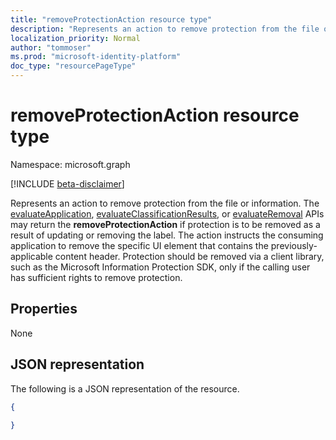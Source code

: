 ```yaml
---
title: "removeProtectionAction resource type"
description: "Represents an action to remove protection from the file or information."
localization_priority: Normal
author: "tommoser"
ms.prod: "microsoft-identity-platform"
doc_type: "resourcePageType"
---
```


# removeProtectionAction resource type

Namespace: microsoft.graph

[!INCLUDE [beta-disclaimer](../../includes/beta-disclaimer.md)]

Represents an action to remove protection from the file or information. The [evaluateApplication](../api/informationprotectionlabel-evaluateapplication.md), [evaluateClassificationResults](../api/informationprotectionlabel-evaluateclassificationresults.md), or [evaluateRemoval](../api/informationprotectionlabel-evaluateremoval.md) APIs may return the **removeProtectionAction** if protection is to be removed as a result of updating or removing the label. The action instructs the consuming application to remove the specific UI element that contains the previously-applicable content header. Protection should be removed via a client library, such as the Microsoft Information Protection SDK, only if the calling user has sufficient rights to remove protection.

## Properties

None

## JSON representation

The following is a JSON representation of the resource.

<!-- {
  "blockType": "resource",
  "optionalProperties": [

  ],
  "@odata.type": "microsoft.graph.removeProtectionAction",
  "baseType": "microsoft.graph.informationProtectionAction"
}-->

```json
{
  
}
```

<!-- uuid: 16cd6b66-4b1a-43a1-adaf-3a886856ed98
2019-02-04 14:57:30 UTC -->
<!-- {
  "type": "#page.annotation",
  "description": "removeProtectionAction resource",
  "keywords": "",
  "section": "documentation",
  "tocPath": ""
}-->


